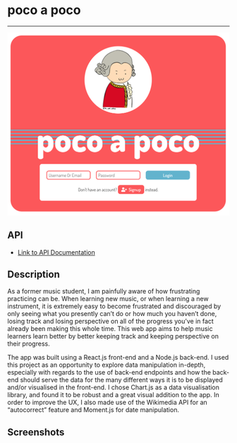 # poco a poco
---

![Image of Landing Page](./readme-images/landing-page.png)

## API

* [Link to API Documentation](API.md)

## Description

As a former music student, I am painfully aware of how frustrating practicing can be. When learning new music, or when learning a new instrument, it is extremely easy to become frustrated and discouraged by only seeing what you presently can’t do or how much you haven’t done, losing track and losing perspective on all of the progress you’ve in fact already been making this whole time. This web app aims to help music learners learn better by better keeping track and keeping perspective on their progress.

The app was built using a React.js front-end and a Node.js back-end. I used this project as an opportunity to explore data manipulation in-depth, especially with regards to the use of back-end endpoints and how the back-end should serve the data for the many different ways it is to be displayed and/or visualised in the front-end. I chose Chart.js as a data visualisation library, and found it to be robust and a great visual addition to the app. In order to improve the UX, I also made use of the Wikimedia API for an “autocorrect” feature and Moment.js for date manipulation.

## Screenshots

